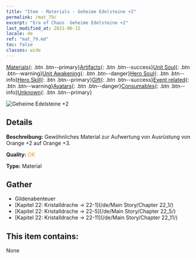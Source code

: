 ```yaml
---
title: "Item - Materials - Geheime Edelsteine +2"
permalink: /mat_79/
excerpt: "Era of Chaos  Geheime Edelsteine +2"
last_modified_at: 2021-06-15
locale: de
ref: "mat_79.md"
toc: false
classes: wide
---
```

 [Materials](/ItemsDE/){: .btn .btn--primary}[Artifacts](/ItemsDE/Artifacts/){: .btn .btn--success}[Unit Soul](/ItemsDE/UnitSoul/){: .btn .btn--warning}[Unit Awakening](/ItemsDE/UnitAwakening/){: .btn .btn--danger}[Hero Soul](/ItemsDE/HeroSoul/){: .btn .btn--info}[Hero Skill](/ItemsDE/HeroSkill/){: .btn .btn--primary}[Gift](/ItemsDE/Gift/){: .btn .btn--success}[Event related](/ItemsDE/Events/){: .btn .btn--warning}[Avatars](/ItemsDE/Avatars/){: .btn .btn--danger}[Consumables](/ItemsDE/Consumables/){: .btn .btn--info}[Unknown](/ItemsDE/Unknown/){: .btn .btn--primary}

 ![Geheime Edelsteine +2](/images/t/i_cailiao_baoshi3.png)

## Details
 **Beschreibung:** Gewöhnliches Material zur Aufwertung von Ausrüstung von Orange +2 auf Orange +3.

 **Quality:** <span style="color: #FF8C00">OK</span>

 **Type:** Material

## Gather

*    Gildenabenteuer 
*    [Kapitel 22: Kristalldrache -> 22-1](/de/Main Story/Chapter 22_1/) 
*    [Kapitel 22: Kristalldrache -> 22-5](/de/Main Story/Chapter 22_5/) 
*    [Kapitel 22: Kristalldrache -> 22-11](/de/Main Story/Chapter 22_11/) 

## This item contains:

  None

